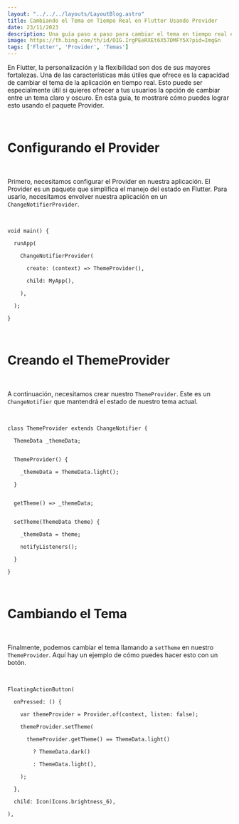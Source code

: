 ```yaml
---
layout: "../../../layouts/LayoutBlog.astro"
title: Cambiando el Tema en Tiempo Real en Flutter Usando Provider
date: 23/11/2023
description: Una guía paso a paso para cambiar el tema en tiempo real en Flutter usando Provider.
image: https://th.bing.com/th/id/OIG.IrgPEeRXEt6X57DMFY5X?pid=ImgGn
tags: ['Flutter', 'Provider', 'Temas']
---
```


En Flutter, la personalización y la flexibilidad son dos de sus mayores fortalezas. Una de las características más útiles que ofrece es la capacidad de cambiar el tema de la aplicación en tiempo real. Esto puede ser especialmente útil si quieres ofrecer a tus usuarios la opción de cambiar entre un tema claro y oscuro. En esta guía, te mostraré cómo puedes lograr esto usando el paquete Provider.

<br>

# Configurando el Provider

<br>

Primero, necesitamos configurar el Provider en nuestra aplicación. El Provider es un paquete que simplifica el manejo del estado en Flutter. Para usarlo, necesitamos envolver nuestra aplicación en un `ChangeNotifierProvider`.

<br>
<div class="mockup-code">
  <pre data-prefix="1"><code>void main() {</code></pre> 
  <pre data-prefix="2"><code>  runApp(</code></pre> 
  <pre data-prefix="3"><code>    ChangeNotifierProvider(</code></pre>
  <pre data-prefix="4"><code>      create: (context) => ThemeProvider(),</code></pre>
  <pre data-prefix="5"><code>      child: MyApp(),</code></pre>
  <pre data-prefix="6"><code>    ),</code></pre>
  <pre data-prefix="7"><code>  );</code></pre>
  <pre data-prefix="8"><code>}</code></pre>
</div>
<br>

# Creando el ThemeProvider

<br>

A continuación, necesitamos crear nuestro `ThemeProvider`. Este es un `ChangeNotifier` que mantendrá el estado de nuestro tema actual.

<br>
<div class="mockup-code">
  <pre data-prefix="1"><code>class ThemeProvider extends ChangeNotifier {</code></pre>
  <pre data-prefix="2"><code>  ThemeData _themeData;</code></pre>
  <pre data-prefix="3"><code></code></pre>
  <pre data-prefix="4"><code>  ThemeProvider() {</code></pre>
  <pre data-prefix="5"><code>    _themeData = ThemeData.light();</code></pre>
  <pre data-prefix="6"><code>  }</code></pre>
  <pre data-prefix="7"><code></code></pre>
  <pre data-prefix="8"><code>  getTheme() => _themeData;</code></pre>
  <pre data-prefix="9"><code></code></pre>
  <pre data-prefix="10"><code>  setTheme(ThemeData theme) {</code></pre>
  <pre data-prefix="11"><code>    _themeData = theme;</code></pre>
  <pre data-prefix="12"><code>    notifyListeners();</code></pre>
  <pre data-prefix="13"><code>  }</code></pre>
  <pre data-prefix="14"><code>}</code></pre>
</div>
<br>

# Cambiando el Tema

<br>

Finalmente, podemos cambiar el tema llamando a `setTheme` en nuestro `ThemeProvider`. Aquí hay un ejemplo de cómo puedes hacer esto con un botón.

<br>
<div class="mockup-code">
  <pre data-prefix="1"><code>FloatingActionButton(</code></pre>
  <pre data-prefix="2"><code>  onPressed: () {</code></pre>
  <pre data-prefix="3"><code>    var themeProvider = Provider.of<ThemeProvider>(context, listen: false);</code></pre>
  <pre data-prefix="4"><code>    themeProvider.setTheme(</code></pre>
  <pre data-prefix="5"><code>      themeProvider.getTheme() == ThemeData.light()</code></pre>
  <pre data-prefix="6"><code>        ? ThemeData.dark()</code></pre>
  <pre data-prefix="7"><code>        : ThemeData.light(),</code></pre>
  <pre data-prefix="8"><code>    );</code></pre>
  <pre data-prefix="9"><code>  },</code></pre>
  <pre data-prefix="10"><code>  child: Icon(Icons.brightness_6),</code></pre>
  <pre data-prefix="11"><code>),</code></pre>
</div>
<br>